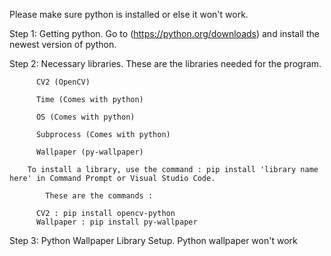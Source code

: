 Please make sure python is installed or else it won't work.

Step 1: Getting python.
        Go to (https://python.org/downloads) and install the newest version of python.

Step 2: Necessary libraries.
        These are the libraries needed for the program.
        
          CV2 (OpenCV)
          
          Time (Comes with python)
          
          OS (Comes with python)
          
          Subprocess (Comes with python)
          
          Wallpaper (py-wallpaper)
          
        To install a library, use the command : pip install 'library name here' in Command Prompt or Visual Studio Code.
````
        These are the commands : 
````          
          CV2 : pip install opencv-python
          Wallpaper : pip install py-wallpaper
          
          
Step 3: Python Wallpaper Library Setup.
        Python wallpaper won't work 
